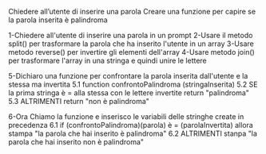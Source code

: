 Chiedere all’utente di inserire una parola Creare una funzione per capire se la parola inserita è palindroma

1-Chiedere all'utente di inserire una parola in un prompt
2-Usare il metodo split() per trasformare la parola che ha inserito l'utente in un array
3-Usare metodo reverse() per invertire gli elementi dell'array
4-Usare metodo join() per trasformare l'array in una stringa e quindi unire le lettere

5-Dichiaro una funzione per confrontare la parola inserita dall'utente e la stessa ma invertita
  5.1 function confrontoPalindroma (stringaInserita) 
  5.2 SE la prima stringa è = alla stessa con le lettere invertite return "palindroma"
  5.3 ALTRIMENTI return "non è palindroma"

6-Ora Chiamo la funzione e inserisco le variabili delle stringhe create in precedenza
  6.1 if (confrontoPalindroma)(parola) è = (parolaInvertita) allora stampa "la parola che hai inserito è palindroma"
  6.2 ALTRIMENTI stanpa "la parola che hai inserito non è palindroma"